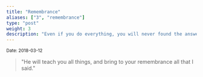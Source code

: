 ```yaml
---
title: "Remembrance"
aliases: ["3", "remembrance"]
type: "post"
weight: 3
description: "Even if you do everything, you will never found the answers!"
---
```

<small>Date: 2018-03-12</small>

> "He will teach you all things, and bring to your remembrance all that I said."